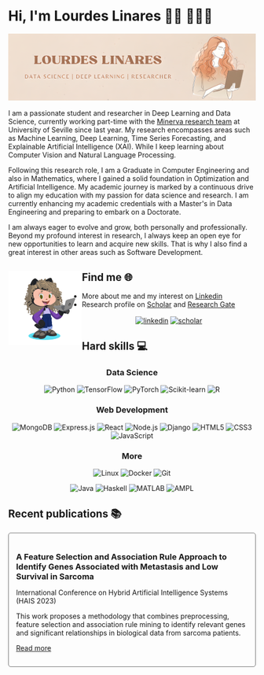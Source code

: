 # Hi, I'm Lourdes Linares 👋🏽 👩🏽‍💻

<img src="./canva-lourdes.png">

I am a passionate student and researcher in Deep Learning and Data Science, currently working part-time with the [Minerva research team](https://grupo.us.es/minerva/) at University of Seville since last year. My research encompasses areas such as Machine Learning, Deep Learning, Time Series Forecasting, and Explainable Artificial Intelligence (XAI). While I keep learning about Computer Vision and Natural Language Processing.

Following this research role, I am a Graduate in Computer Engineering and also in Mathematics, where I gained a solid foundation in Optimization and Artificial Intelligence. My academic journey is marked by a continuous drive to align my education with my passion for data science and research. I am currently enhancing my academic credentials with a Master's in Data Engineering and preparing to embark on a Doctorate.

I am always eager to evolve and grow, both personally and professionally. Beyond my profound interest in research, I always keep an open eye for new opportunities to learn and acquire new skills. That is why I also find a great interest in other areas such as Software Development.


## Find me 🌐 <img align="left" width="150" height="150" src="./octocat-lourdes.png">
- More about me and my interest on <a href="https://www.linkedin.com/in/lourdes-linares-barrera/">Linkedin</a>
- Research profile on <a href="https://scholar.google.es/citations?hl=es&user=sNJxmgMAAAAJ">Scholar</a> and <a href="https://www.researchgate.net/profile/Maria-Lourdes-Barrera">Research Gate</a>

<div>
    <p align="center">
      <a href="https://www.linkedin.com/in/lourdes-linares-barrera/" target="blank"><img align="center"
         src="https://img.shields.io/badge/linkedin-%231DA1F2.svg?style=for-the-badge&logo=linkedin&logoColor=white"
         alt="linkedin" height="30"/></a>
      <a href="https://scholar.google.es/citations?hl=es&user=sNJxmgMAAAAJ" target="blank"><img align="center"
         src="https://img.shields.io/badge/Scholar-4285F4.svg?style=for-the-badge&logo=google-scholar&logoColor=white"
         alt="scholar" height="30"/></a>
      <br>
    </p>
</div>

## Hard skills 💻
<div align ="center">

### Data Science
![Python](https://img.shields.io/badge/Python-3776AB?style=for-the-badge&logo=python&logoColor=white)
![TensorFlow](https://img.shields.io/badge/TensorFlow-FF6F00?style=for-the-badge&logo=tensorflow&logoColor=white)
![PyTorch](https://img.shields.io/badge/PyTorch-EE4C2C?style=for-the-badge&logo=pytorch&logoColor=white)
![Scikit-learn](https://img.shields.io/badge/scikit_learn-F7931E?style=for-the-badge&logo=scikit-learn&logoColor=white)
![R](https://img.shields.io/badge/R-276DC3?style=for-the-badge&logo=r&logoColor=white)

### Web Development
![MongoDB](https://img.shields.io/badge/MongoDB-4EA94B?style=for-the-badge&logo=mongodb&logoColor=white)
![Express.js](https://img.shields.io/badge/Express.js-000000?style=for-the-badge&logo=express&logoColor=white)
![React](https://img.shields.io/badge/React-20232A?style=for-the-badge&logo=react&logoColor=61DAFB)
![Node.js](https://img.shields.io/badge/Node.js-43853D?style=for-the-badge&logo=node.js&logoColor=white)
![Django](https://img.shields.io/badge/Django-092E20?style=for-the-badge&logo=django&logoColor=green)
![HTML5](https://img.shields.io/badge/HTML5-E34F26?style=for-the-badge&logo=html5&logoColor=white)
![CSS3](https://img.shields.io/badge/CSS3-1572B6?style=for-the-badge&logo=css3&logoColor=white)
![JavaScript](https://img.shields.io/badge/JavaScript-F7DF1E?style=for-the-badge&logo=javascript&logoColor=black)


### More
![Linux](https://img.shields.io/badge/Linux-FCC624?style=for-the-badge&logo=linux&labelColor=black&color=blue)
![Docker](https://img.shields.io/badge/Docker-2496ED?style=for-the-badge&logo=docker&logoColor=white)
![Git](https://img.shields.io/badge/Git-F05032?style=for-the-badge&logo=git&logoColor=white)

![Java](https://img.shields.io/badge/Java-007396?style=for-the-badge&logo=java&logoColor=white)
![Haskell](https://img.shields.io/badge/Haskell-5D4F85?style=for-the-badge&logo=haskell&logoColor=white)
![MATLAB](https://img.shields.io/badge/MATLAB-0076A8?style=for-the-badge&logoColor=white)
![AMPL](https://img.shields.io/badge/AMPL-004D7F?style=for-the-badge&logoColor=white)

</div>

## Recent publications 📚

<div style="border: 1px solid #6b6b6b; border-radius: 5px; padding: 15px;">
    <h3 style="margin-bottom: 10px;">A Feature Selection and Association Rule Approach to Identify Genes Associated with Metastasis and Low Survival in Sarcoma</h3>
    <p>International Conference on Hybrid Artificial Intelligence Systems (HAIS 2023)</p>
    <p>This work proposes a methodology that combines preprocessing, feature selection and association rule mining to identify relevant genes and significant relationships in biological data from sarcoma patients.</p>
    <p><a href="https://link.springer.com/chapter/10.1007/978-3-031-40725-3_62">Read more</a></p>
</div>



<!-- 
## Github activity
<div align="center">
  
  ![lourdesLB Graph](http://github-profile-summary-cards.vercel.app/api/cards/profile-details?username=lourdesLB&theme=nord_bright)
  
</div> -->
